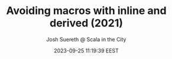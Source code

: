 ---
link: "https://www.youtube.com/watch?v=OPBuCQRgyV4"
title: "Avoiding macros with inline and derived (2021)"
image: "https://i.ytimg.com/vi/OPBuCQRgyV4/maxresdefault.jpg?sqp=-oaymwEmCIAKENAF8quKqQMa8AEB-AHUBoAC4AOKAgwIABABGH8gEygeMA8=&rs=AOn4CLCcyFWhcpYrfG4VP7PpDs4why9syw"
author: "Josh Suereth @ Scala in the City"
author_link: "http://www.youtube.com/@ScalaintheCity"
date: 2023-09-25 11:19:39 EEST
tags:
    - Scala
    - YouTube
    - Video
social_description: >
    This is an older presentation on Scala 3's `inline`. It's still a good introduction. TBH, Scala 3's metaprogramming is making me want to switch to it.
---